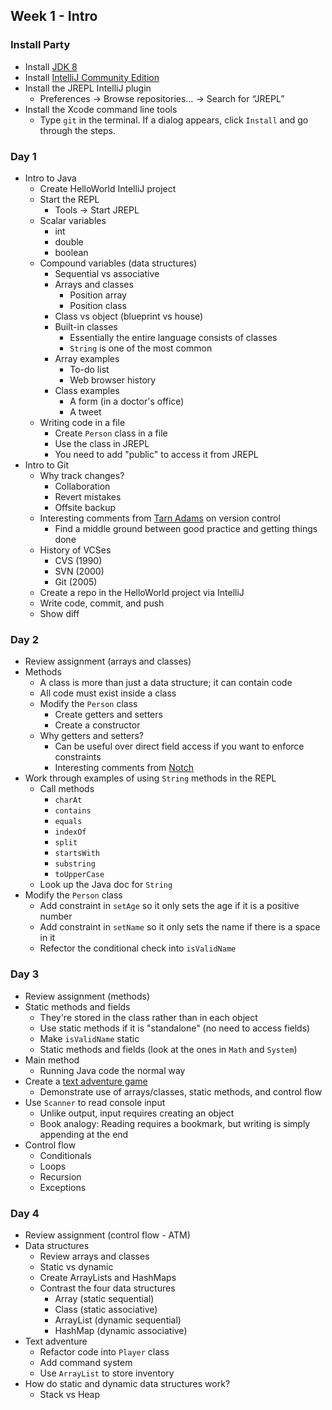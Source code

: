## Week 1 - Intro

### Install Party

* Install [JDK 8](http://www.oracle.com/technetwork/java/javase/downloads/jdk8-downloads-2133151.html)
* Install [IntelliJ Community Edition](https://www.jetbrains.com/idea/download/)
* Install the JREPL IntelliJ plugin
  * Preferences -> Browse repositories… -> Search for “JREPL”
* Install the Xcode command line tools
  * Type `git` in the terminal. If a dialog appears, click `Install` and go through the steps.

### Day 1

* Intro to Java
  * Create HelloWorld IntelliJ project
  * Start the REPL
    * Tools -> Start JREPL
  * Scalar variables
    * int
    * double
    * boolean
  * Compound variables (data structures)
    * Sequential vs associative
    * Arrays and classes
      * Position array
      * Position class
    * Class vs object (blueprint vs house)
    * Built-in classes
      * Essentially the entire language consists of classes
      * `String` is one of the most common
    * Array examples
      * To-do list
      * Web browser history
    * Class examples
      * A form (in a doctor's office)
      * A tweet
  * Writing code in a file
    * Create `Person` class in a file
    * Use the class in JREPL
    * You need to add "public" to access it from JREPL
* Intro to Git
  * Why track changes?
    * Collaboration
    * Revert mistakes
    * Offsite backup
  * Interesting comments from [Tarn Adams](https://www.reddit.com/r/IAmA/comments/1avszc/im_tarn_adams_of_bay_12_games_cocreator_of_dwarf/c919fo8) on version control
    * Find a middle ground between good practice and getting things done
  * History of VCSes
    * CVS (1990)
    * SVN (2000)
    * Git (2005)
  * Create a repo in the HelloWorld project via IntelliJ
  * Write code, commit, and push
  * Show diff

### Day 2

* Review assignment (arrays and classes)
* Methods
  * A class is more than just a data structure; it can contain code
  * All code must exist inside a class
  * Modify the `Person` class
    * Create getters and setters
    * Create a constructor
  * Why getters and setters?
    * Can be useful over direct field access if you want to enforce constraints
    * Interesting comments from [Notch](http://notch.tumblr.com/post/15782716917/coding-skill-and-the-decline-of-stagnation)
* Work through examples of using `String` methods in the REPL
  * Call methods
    * `charAt`
    * `contains`
    * `equals`
    * `indexOf`
    * `split`
    * `startsWith`
    * `substring`
    * `toUpperCase`
  * Look up the Java doc for `String`
* Modify the `Person` class
  * Add constraint in `setAge` so it only sets the age if it is a positive number
  * Add constraint in `setName` so it only sets the name if there is a space in it
  * Refector the conditional check into `isValidName`

### Day 3

* Review assignment (methods)
* Static methods and fields
  * They're stored in the class rather than in each object
  * Use static methods if it is "standalone" (no need to access fields)
  * Make `isValidName` static
  * Static methods and fields (look at the ones in `Math` and `System`)
* Main method
  * Running Java code the normal way
* Create a [text adventure game](../projects/TextAdventure)
  * Demonstrate use of arrays/classes, static methods, and control flow
* Use `Scanner` to read console input
  * Unlike output, input requires creating an object
  * Book analogy: Reading requires a bookmark, but writing is simply appending at the end
* Control flow
  * Conditionals
  * Loops
  * Recursion
  * Exceptions

### Day 4

* Review assignment (control flow - ATM)
* Data structures
  * Review arrays and classes
  * Static vs dynamic
  * Create ArrayLists and HashMaps
  * Contrast the four data structures
    * Array (static sequential)
    * Class (static associative)
    * ArrayList (dynamic sequential)
    * HashMap (dynamic associative)
* Text adventure
  * Refactor code into `Player` class
  * Add command system
  * Use `ArrayList` to store inventory
* How do static and dynamic data structures work?
  * Stack vs Heap

